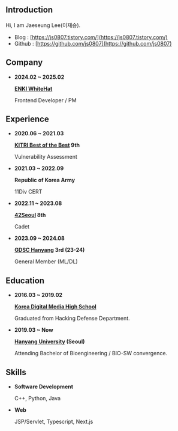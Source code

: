 ## Introduction

Hi, I am Jaeseung Lee(이재승).

- Blog : [https://js0807.tistory.com/](https://js0807.tistory.com/)
- Github : [https://github.com/js0807](https://github.com/js0807)

## Company

- **2024.02 ~ 2025.02**

    **[ENKI WhiteHat](https://www.enki.co.kr/)**

    Frontend Developer / PM

## Experience

- **2020.06 ~ 2021.03**

    **[KITRI Best of the Best](https://www.kitribob.kr/) 9th**
    
    Vulnerability Assessment

- **2021.03 ~ 2022.09**

    **Republic of Korea Army**
    
    11Div CERT

- **2022.11 ~ 2023.08**

    **[42Seoul](https://42seoul.kr/seoul42/main/view) 8th**
    
    Cadet

- **2023.09 ~ 2024.08**

    **[GDSC Hanyang](https://www.instagram.com/gdsc_hanyang/) 3rd (23-24)**
    
    General Member (ML/DL)

## Education

- **2016.03 ~ 2019.02**

    **[Korea Digital Media High School](https://www.dimigo.hs.kr/)**

    Graduated from Hacking Defense Department.

- **2019.03 ~ Now**

    **[Hanyang University](https://www.hanyang.ac.kr/) (Seoul)**

    Attending Bachelor of Bioengineering / BIO-SW convergence.

## Skills

- **Software Development**

    C++, Python, Java

- **Web**

    JSP/Servlet, Typescript, Next.js
